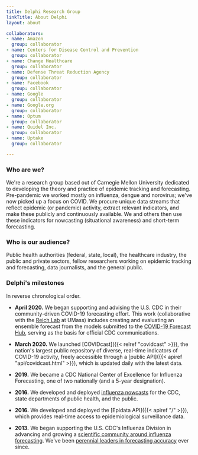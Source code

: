 ```yaml
---
title: Delphi Research Group
linkTitle: About Delphi
layout: about

collaborators:
- name: Amazon
  group: collaborator
- name: Centers for Disease Control and Prevention
  group: collaborator
- name: Change Healthcare
  group: collaborator
- name: Defense Threat Reduction Agency
  group: collaborator
- name: Facebook
  group: collaborator
- name: Google
  group: collaborator
- name: Google.org
  group: collaborator
- name: Optum
  group: collaborator
- name: Quidel Inc.
  group: collaborator
- name: Uptake
  group: collaborator

---
```


### Who are we?

We're a research group based out of Carnegie Mellon University dedicated to developing the theory and practice of epidemic tracking and forecasting. Pre-pandemic we worked mostly on influenza, dengue and norovirus; we've now picked up a focus on COVID. We procure unique data streams that reflect epidemic (or pandemic) activity, extract relevant indicators, and make these publicly and continuously available. We and others then use these indicators for nowcasting (situational awareness) and short-term forecasting.

### Who is our audience?

Public health authorities (federal, state, local), the healthcare industry, the public and private sectors, fellow researchers working on epidemic tracking and forecasting, data journalists, and the general public.

### Delphi's milestones

In reverse chronological order.

- **April 2020.** We began supporting and advising the U.S. CDC in their
  community-driven COVID-19 forecasting effort. This work (collaborative with
  the [Reich Lab](https://reichlab.io) at UMass) includes creating and
  evaluating an ensemble forecast from the models submitted to the 
  [COVID-19 Forecast Hub](https://covid19forecasthub.org), serving as the basis
  for official CDC communications. 

- **March 2020.** We launched [COVIDcast]({{< relref "covidcast" >}}), the
  nation's largest public repository of diverse, real-time indicators of
  COVID-19 activity, freely accessible through a [public API]({{< apiref
  "api/covidcast.html" >}}), which is updated daily with the latest data.

- **2019.** We became a CDC National Center of Excellence for Influenza
  Forecasting, one of two nationally (and a 5-year designation). 

- **2016.** We developed and deployed
  [influenza nowcasts](https://delphi.cmu.edu/nowcast/) for the CDC, state
  departments of public health, and the public. 

- **2016.** We developed and deployed the [Epidata API]({{< apiref "/" >}}),
  which provides real-time access to epidemiological surveillance data. 

- **2013.** We began supporting the U.S. CDC's Influenza Division in advancing
  and growing a [scientific community around influenza
  forecasting](https://www.cdc.gov/flu/weekly/flusight/index.html). We've been 
  [perennial leaders in forecasting
  accuracy](https://www.cs.cmu.edu/~roni/CDC%20Flu%20Challenge%202014-2018%20Results.pdf)
  ever since. 
